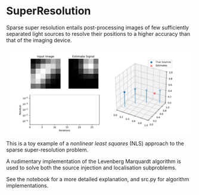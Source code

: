 # SuperResolution

Sparse super resolution entails post-processing images of few sufficiently separated light sources to resolve their positions to a higher accuracy than that of the imaging device.

<img src="https://github.com/jcvdwlt/SuperResolution/blob/master/figs/sr4.gif" > 

This is a toy example of a *nonlinear least squares* (NLS) approach to the sparse super-resolution problem.  

A rudimentary implementation of the Levenberg Marquardt algorithm is used to solve both the source injection and localisation subproblems.

See the notebook for a more detailed explanation, and src.py for algorithm implementations.

